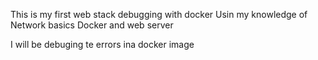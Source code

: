 This is my first web stack debugging with docker
Usin my knowledge of 
Network basics
Docker
and web server

I will be debuging te errors ina docker image
